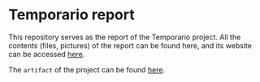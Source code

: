 # Temporario report

This repository serves as the report of the Temporario project. All the contents (files, pictures) of the report can be found here, and its website can be accessed [here](https://unibo-dtm-se-2324-temporario.github.io/report/).

The `artifact` of the project can be found [here](https://github.com/unibo-dtm-se-2324-Temporario/artifact).